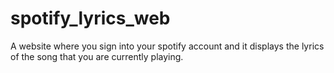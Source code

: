 # spotify_lyrics_web

A website where you sign into your spotify account and it displays the lyrics of the song that you are currently playing.
